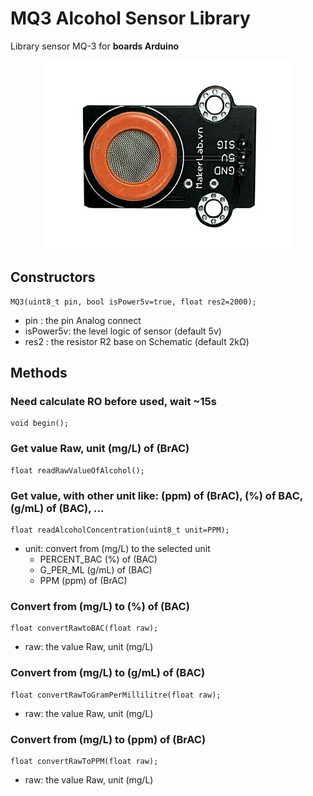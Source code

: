 # MQ3 Alcohol Sensor Library
Library sensor MQ-3 for **boards Arduino**
<p align="center"><img src="/readme/mq-3.jpg"/></p>

## Constructors
```
MQ3(uint8_t pin, bool isPower5v=true, float res2=2000);
```
+ pin      : the pin Analog connect
+ isPower5v: the level logic of sensor (default 5v)
+ res2     : the resistor R2 base on Schematic (default 2kΩ)

## Methods

### Need calculate RO before used, wait ~15s
```
void begin();
```

### Get value Raw, unit (mg/L) of (BrAC)
```
float readRawValueOfAlcohol();
```

### Get value, with other unit like: (ppm) of (BrAC), (%) of BAC, (g/mL) of (BAC), ...
```
float readAlcoholConcentration(uint8_t unit=PPM);
```
+ unit: convert from (mg/L) to the selected unit
  - PERCENT_BAC (%) of (BAC)
  - G_PER_ML    (g/mL) of (BAC)
  - PPM         (ppm) of (BrAC)

### Convert from (mg/L) to (%) of (BAC)
```
float convertRawtoBAC(float raw);
```
+ raw: the value Raw, unit (mg/L)

### Convert from (mg/L) to (g/mL) of (BAC)
```
float convertRawToGramPerMillilitre(float raw);
```
+ raw: the value Raw, unit (mg/L)
### Convert from (mg/L) to (ppm) of (BrAC)
```
float convertRawToPPM(float raw);
```
+ raw: the value Raw, unit (mg/L)
